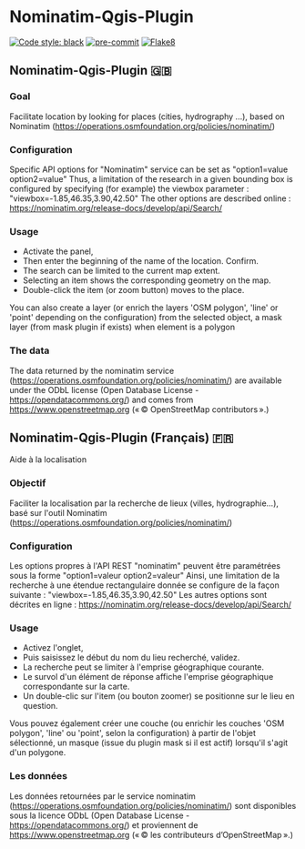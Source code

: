 # Nominatim-Qgis-Plugin

[![Code style: black](https://img.shields.io/badge/code%20style-black-000000.svg)](https://github.com/psf/black)
[![pre-commit](https://img.shields.io/badge/pre--commit-enabled-brightgreen?logo=pre-commit&logoColor=white)](https://github.com/pre-commit/pre-commit)
[![Flake8](https://img.shields.io/badge/flake8-enabled-yellowgreen)](https://flake8.pycqa.org/)

## Nominatim-Qgis-Plugin :gb:

### Goal

Facilitate location by looking for places (cities, hydrography ...), based on Nominatim (https://operations.osmfoundation.org/policies/nominatim/)

### Configuration

Specific API options for "Nominatim" service can be set as "option1=value option2=value"
Thus, a limitation of the research in a given bounding box is configured by specifying (for example) the viewbox parameter : "viewbox=-1.85,46.35,3.90,42.50"
The other options are described online : https://nominatim.org/release-docs/develop/api/Search/

### Usage

- Activate the panel,
- Then enter the beginning of the name of the location. Confirm.
- The search can be limited to the current map extent.
- Selecting an item shows the corresponding geometry on the map.
- Double-click the item (or zoom button) moves to the place.

You can also create a layer (or enrich the layers 'OSM polygon', 'line' or 'point' depending on the configuration) from the selected object, a mask layer (from mask plugin if exists) when element is a polygon

### The data

The data returned by the nominatim service  (https://operations.osmfoundation.org/policies/nominatim/) are available under the ODbL license (Open Database License - https://opendatacommons.org/) and comes from https://www.openstreetmap.org (« © OpenStreetMap contributors ».)

## Nominatim-Qgis-Plugin (Français) :fr:

Aide à la localisation

### Objectif

Faciliter la localisation par la recherche de lieux (villes, hydrographie...), basé sur l'outil Nominatim (https://operations.osmfoundation.org/policies/nominatim/)

### Configuration

Les options propres à l'API REST "nominatim" peuvent être paramétrées sous la forme "option1=valeur option2=valeur"
Ainsi, une limitation de la recherche à une étendue rectangulaire donnée se configure de la façon suivante : "viewbox=-1.85,46.35,3.90,42.50"
Les autres options sont décrites en ligne : https://nominatim.org/release-docs/develop/api/Search/

### Usage

- Activez l'onglet,
- Puis saisissez le début du nom du lieu recherché, validez.
- La recherche peut se limiter à l'emprise géographique courante.
- Le survol d'un élément de réponse affiche l'emprise géographique correspondante sur la carte.
- Un double-clic sur l'item (ou bouton zoomer) se positionne sur le lieu en question.

Vous pouvez également créer une couche (ou enrichir les couches 'OSM polygon', 'line' ou 'point', selon la configuration) à partir de l'objet sélectionné, un masque (issue du plugin mask si il est actif) lorsqu'il s'agit d'un polygone.

### Les données

Les données retournées par le service nominatim (https://operations.osmfoundation.org/policies/nominatim/) sont disponibles sous la licence ODbL (Open Database License - https://opendatacommons.org/) et proviennent de https://www.openstreetmap.org (« © les contributeurs d’OpenStreetMap ».)
